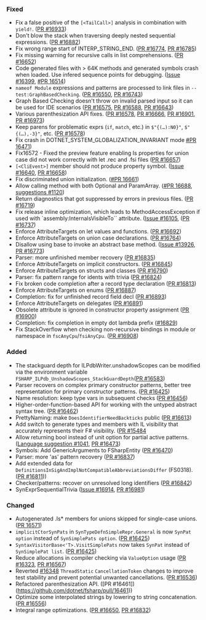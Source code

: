 ### Fixed

* Fix a false positive of the `[<TailCall>]` analysis in combination with `yield!`. ([PR #16933](https://github.com/dotnet/fsharp/pull/16933))
* Don't blow the stack when traversing deeply nested sequential expressions. ([PR #16882](https://github.com/dotnet/fsharp/pull/16882))
* Fix wrong range start of INTERP_STRING_END. ([PR #16774](https://github.com/dotnet/fsharp/pull/16774), [PR #16785](https://github.com/dotnet/fsharp/pull/16785))
* Fix missing warning for recursive calls in list comprehensions. ([PR #16652](https://github.com/dotnet/fsharp/pull/16652))
* Code generated files with > 64K methods and generated symbols crash when loaded. Use infered sequence points for debugging. ([Issue #16399](https://github.com/dotnet/fsharp/issues/16399), [#PR 16514](https://github.com/dotnet/fsharp/pull/16514))
* `nameof Module` expressions and patterns are processed to link files in `--test:GraphBasedChecking`. ([PR #16550](https://github.com/dotnet/fsharp/pull/16550), [PR #16743](https://github.com/dotnet/fsharp/pull/16743))
* Graph Based Checking doesn't throw on invalid parsed input so it can be used for IDE scenarios ([PR #16575](https://github.com/dotnet/fsharp/pull/16575), [PR #16588](https://github.com/dotnet/fsharp/pull/16588), [PR #16643](https://github.com/dotnet/fsharp/pull/16643))
* Various parenthesization API fixes. ([PR #16578](https://github.com/dotnet/fsharp/pull/16578), [PR #16666](https://github.com/dotnet/fsharp/pull/16666), [PR #16901](https://github.com/dotnet/fsharp/pull/16901), [PR #16973](https://github.com/dotnet/fsharp/pull/16973))
* Keep parens for problematic exprs (`if`, `match`, etc.) in `$"{(…):N0}"`, `$"{(…),-3}"`, etc. ([PR #16578](https://github.com/dotnet/fsharp/pull/16578))
* Fix crash in DOTNET_SYSTEM_GLOBALIZATION_INVARIANT mode [#PR 16471](https://github.com/dotnet/fsharp/pull/16471))
* Fix16572 - Fixed the preview feature enabling Is properties for union case did not work correctly with let .rec and .fsi files ([PR #16657](https://github.com/dotnet/fsharp/pull/16657))
* `[<CliEvent>]` member should not produce property symbol. ([Issue #16640](https://github.com/dotnet/fsharp/issues/16640), [PR #16658](https://github.com/dotnet/fsharp/pull/16658))
* Fix discriminated union initialization. ([#PR 16661](https://github.com/dotnet/fsharp/pull/16661))
* Allow calling method with both Optional and ParamArray. ([#PR 16688](https://github.com/dotnet/fsharp/pull/16688), [suggestions #1120](https://github.com/fsharp/fslang-suggestions/issues/1120))
* Return diagnostics that got suppressed by errors in previous files. ([PR #16719](https://github.com/dotnet/fsharp/pull/16719))
* Fix release inline optimization, which leads to MethodAccessException if used with `assembly:InternalsVisibleTo`` attribute. ([Issue #16105](https://github.com/dotnet/fsharp/issues/16105), ([PR #16737](https://github.com/dotnet/fsharp/pull/16737))
* Enforce AttributeTargets on let values and functions. ([PR #16692](https://github.com/dotnet/fsharp/pull/16692))
* Enforce AttributeTargets on union case declarations. ([PR #16764](https://github.com/dotnet/fsharp/pull/16764))
* Disallow using base to invoke an abstract base method. ([Issue #13926](https://github.com/dotnet/fsharp/issues/13926), [PR #16773](https://github.com/dotnet/fsharp/pull/16773))
* Parser: more unfinished member recovery ([PR #16835](https://github.com/dotnet/fsharp/pull/16835))
* Enforce AttributeTargets on implicit constructors. ([PR #16845](https://github.com/dotnet/fsharp/pull/16845/))
* Enforce AttributeTargets on structs and classes ([PR #16790](https://github.com/dotnet/fsharp/pull/16790))
* Parser: fix pattern range for idents with trivia ([PR #16824](https://github.com/dotnet/fsharp/pull/16824))
* Fix broken code completion after a record type declaration ([PR #16813](https://github.com/dotnet/fsharp/pull/16813))
* Enforce AttributeTargets on enums ([PR #16887](https://github.com/dotnet/fsharp/pull/16887))
* Completion: fix for unfinished record field decl ([PR #16893](https://github.com/dotnet/fsharp/pull/16893))
* Enforce AttributeTargets on delegates ([PR #16891](https://github.com/dotnet/fsharp/pull/16891))
* Obsolete attribute is ignored in constructor property assignment ([PR #16900](https://github.com/dotnet/fsharp/pull/16900))
* Completion: fix completion in empty dot lambda prefix ([#16829](https://github.com/dotnet/fsharp/pull/16829))
* Fix StackOverflow when checking non-recursive bindings in module or namespace in `fscAnyCpu`/`fsiAnyCpu`. ([PR #16908](https://github.com/dotnet/fsharp/pull/16908))

### Added

* The stackguard depth for ILPdbWriter.unshadowScopes can be modified via the environment variable `FSHARP_ILPdb_UnshadowScopes_StackGuardDepth`([PR #16583](https://github.com/dotnet/fsharp/pull/16583))
* Parser recovers on complex primary constructor patterns, better tree representation for primary constructor patterns. ([PR #16425](https://github.com/dotnet/fsharp/pull/16425))
* Name resolution: keep type vars in subsequent checks ([PR #16456](https://github.com/dotnet/fsharp/pull/16456))
* Higher-order-function-based API for working with the untyped abstract syntax tree. ([PR #16462](https://github.com/dotnet/fsharp/pull/16462))
* PrettyNaming: make `DoesIdentifierNeedBackticks` public ([PR #16613](https://github.com/dotnet/fsharp/pull/16613))
* Add switch to generate types and members with  IL visibility that accurately represents their F# visibility. ([PR #15484](https://github.com/dotnet/fsharp/pull/15484)
* Allow returning bool instead of unit option for partial active patterns. ([Language suggestion #1041](https://github.com/fsharp/fslang-suggestions/issues/1041), [PR #16473](https://github.com/dotnet/fsharp/pull/16473))
* Symbols: Add GenericArguments to FSharpEntity ([PR #16470](https://github.com/dotnet/fsharp/pull/16470))
* Parser: more 'as' pattern recovery ([PR #16837](https://github.com/dotnet/fsharp/pull/16837))
* Add extended data for `DefinitionsInSigAndImplNotCompatibleAbbreviationsDiffer` (FS0318). ([PR #16811](https://github.com/dotnet/fsharp/pull/16811)))
* Checker/patterns: recover on unresolved long identifiers ([PR #16842](https://github.com/dotnet/fsharp/pull/16842))
* SynExprSequentialTrivia ([Issue #16914](https://github.com/dotnet/fsharp/issues/16914), [PR #16981](https://github.com/dotnet/fsharp/pull/16981))

### Changed

* Autogenerated .Is* members for unions skipped for single-case unions. ([PR 16571](https://github.com/dotnet/fsharp/pull/16571))
* `implicitCtorSynPats` in `SynTypeDefnSimpleRepr.General` is now `SynPat option` instead of `SynSimplePats option`. ([PR #16425](https://github.com/dotnet/fsharp/pull/16425))
* `SyntaxVisitorBase<'T>.VisitSimplePats` now takes `SynPat` instead of `SynSimplePat list`. ([PR #16425](https://github.com/dotnet/fsharp/pull/16425))
* Reduce allocations in compiler checking via `ValueOption` usage ([PR #16323](https://github.com/dotnet/fsharp/pull/16323), [PR #16567](https://github.com/dotnet/fsharp/pull/16567))
* Reverted [#16348](https://github.com/dotnet/fsharp/pull/16348) `ThreadStatic` `CancellationToken` changes to improve test stability and prevent potential unwanted cancellations. ([PR #16536](https://github.com/dotnet/fsharp/pull/16536))
* Refactored parenthesization API. ([PR #16461])(https://github.com/dotnet/fsharp/pull/16461))
* Optimize some interpolated strings by lowering to string concatenation. ([PR #16556](https://github.com/dotnet/fsharp/pull/16556))
* Integral range optimizations. ([PR #16650](https://github.com/dotnet/fsharp/pull/16650), [PR #16832](https://github.com/dotnet/fsharp/pull/16832))
